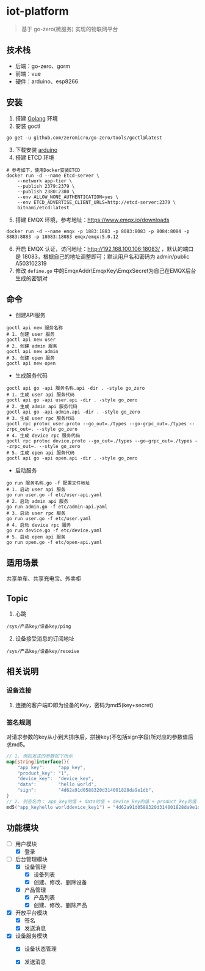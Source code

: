 # iot-platform

> 基于 go-zero(微服务) 实现的物联网平台
>

## 技术栈

+ 后端：go-zero、gorm
+ 前端：vue
+ 硬件：arduino、esp8266

## 安装

1. 搭建 [Golang](https://golang.google.cn/) 环境
2. 安装 goctl
```shell
go get -u github.com/zeromicro/go-zero/tools/goctl@latest 
```
3. 下载安装 [arduino](https://www.arduino.cc/en/donate/)
4. 搭建 ETCD 环境
```shell
# 参考如下，使用Docker安装ETCD
docker run -d --name Etcd-server \
    --network app-tier \
    --publish 2379:2379 \
    --publish 2380:2380 \
    --env ALLOW_NONE_AUTHENTICATION=yes \
    --env ETCD_ADVERTISE_CLIENT_URLS=http://etcd-server:2379 \
    bitnami/etcd:latest
```
5. 搭建 EMQX 环境，参考地址：https://www.emqx.io/downloads
```shell
docker run -d --name emqx -p 1883:1883 -p 8083:8083 -p 8084:8084 -p 8883:8883 -p 18083:18083 emqx/emqx:5.0.12 
```
6. 开启 EMQX 认证，访问地址：http://192.168.100.106:18083/ ，默认的端口是 18083，根据自己的地址调整即可；默认用户名和密码为 admin/public  A503102319
7. 修改 `define.go` 中的EmqxAddr\EmqxKey\EmqxSecret为自己在EMQX后台生成的密钥对

## 命令 

+ 创建API服务

```shell
goctl api new 服务名称
# 1. 创建 user 服务
goctl api new user
# 2. 创建 admin 服务
goctl api new admin
# 3. 创建 open 服务
goctl api new open
```

+ 生成服务代码

```shell
goctl api go -api 服务名称.api -dir . -style go_zero
# 1. 生成 user api 服务代码
goctl api go -api user.api -dir . -style go_zero
# 2. 生成 admin api 服务代码
goctl api go -api admin.api -dir . -style go_zero
# 3. 生成 user rpc 服务代码
goctl rpc protoc user.proto --go_out=./types --go-grpc_out=./types --zrpc_out=. --style go_zero
# 4. 生成 device rpc 服务代码
goctl rpc protoc device.proto --go_out=./types --go-grpc_out=./types --zrpc_out=. --style go_zero
# 5. 生成 open api 服务代码
goctl api go -api open.api -dir . -style go_zero
```

+ 启动服务

```shell
go run 服务名称.go -f 配置文件地址
# 1. 启动 user api 服务
go run user.go -f etc/user-api.yaml
# 2. 启动 admin api 服务
go run admin.go -f etc/admin-api.yaml
# 3. 启动 user rpc 服务
go run user.go -f etc/user.yaml
# 4. 启动 device rpc 服务
go run device.go -f etc/device.yaml
# 5. 启动 open api 服务
go run open.go -f etc/open-api.yaml
```

## 适用场景

共享单车、共享充电宝、外卖柜

## Topic

1. 心跳
```text
/sys/产品key/设备key/ping
```

2. 设备接受消息的订阅地址

```text
/sys/产品key/设备key/receive
```

## 相关说明

### 设备连接

1. 连接的客户端ID即为设备的Key，密码为md5(key+secret)

### 签名规则

对请求参数的key从小到大排序后，拼接key(不包括sign字段)所对应的参数值后求md5。
```go
// 1. 例如发送的参数如下所示
map[string]interface{}{
    "app_key":     "app_key",
    "product_key": "1",
    "device_key":  "device_key",
    "data":        "hello world",
    "sign":        "4d62a91d0588320d314001828da9e1db",
}
// 2. 则签名为： app_key的值 + data的值 + device_key的值 + product_key的值
md5("app_keyhello worlddevice_key1") = "4d62a91d0588320d314001828da9e1db"
```


## 功能模块

+ [ ] 用户模块
    + [x] 登录
+ [ ] 后台管理模块
    + [x] 设备管理
        + [x] 设备列表
        + [x] 创建、修改、删除设备
    + [x] 产品管理
        + [x] 产品列表
        + [x] 创建、修改、删除产品
+ [x] 开放平台模块
    + [x] 签名
    + [x] 发送消息
+ [x] 设备服务模块
    + [x] 设备状态管理
    + [x] 发送消息
  